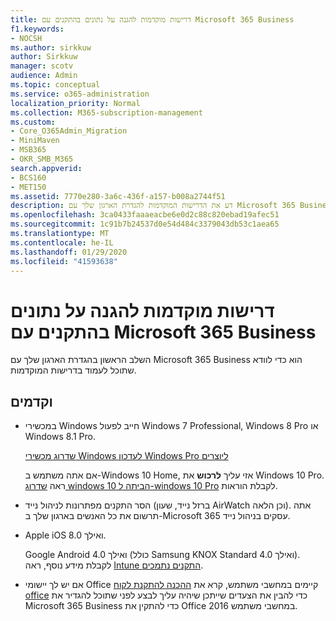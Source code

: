 ```yaml
---
title: דרישות מוקדמות להגנה על נתונים בהתקנים עם Microsoft 365 Business
f1.keywords:
- NOCSH
ms.author: sirkkuw
author: Sirkkuw
manager: scotv
audience: Admin
ms.topic: conceptual
ms.service: o365-administration
localization_priority: Normal
ms.collection: M365-subscription-management
ms.custom:
- Core_O365Admin_Migration
- MiniMaven
- MSB365
- OKR_SMB_M365
search.appverid:
- BCS160
- MET150
ms.assetid: 7770e280-3a6c-436f-a157-b008a2744f51
description: דע את הדרישות המוקדמות להגדרת הארגון שלך עם Microsoft 365 Business.
ms.openlocfilehash: 3ca0433faaaeacbe6e0d2c88c820ebad19afec51
ms.sourcegitcommit: 1c91b7b24537d0e54d484c3379043db53c1aea65
ms.translationtype: MT
ms.contentlocale: he-IL
ms.lasthandoff: 01/29/2020
ms.locfileid: "41593638"
---
```

# <a name="prerequisites-for-protecting-data-on-devices-with-microsoft-365-business"></a>דרישות מוקדמות להגנה על נתונים בהתקנים עם Microsoft 365 Business

השלב הראשון בהגדרת הארגון שלך עם Microsoft 365 Business הוא כדי לוודא שתוכל לעמוד בדרישות המוקדמות.
  
## <a name="prerequisites"></a>וקדמים

- במכשירי Windows חייב לפעול Windows 7 Professional,‏ Windows 8 Pro או Windows 8.1 Pro.
    
    [שדרוג מכשירי Windows לעדכון Windows Pro ליוצרים](upgrade-to-windows-pro-creators-update.md)
    
    אם אתה משתמש ב-Windows 10 Home, אזי עליך **לרכוש** את Windows 10 Pro. ראה [שדרוג windows 10 הביתה ל-windows 10 Pro](https://support.office.com/article/0aee10c1-4d34-43ee-a325-579c6c2df90e?ui=en-US&rs=en-US&ad=US) לקבלת הוראות. 
    
- הסר התקנים מפתרונות לניהול נייד (ברזל נייד, שעון AirWatch וכן הלאה). אתה תרשום את כל האנשים בארגון שלך ב-Microsoft 365 עסקים בניהול נייד.
    
- Apple iOS 8.0 ואילך.
    
    Google Android 4.0 ואילך (כולל Samsung KNOX Standard 4.0 ואילך). לקבלת מידע נוסף, ראה [Intune התקנים נתמכים](https://go.microsoft.com/fwlink/p/?linkid=852307).
    
- אם יש לך יישומי Office קיימים במחשבי משתמש, קרא את [ההכנה להתקנת לקוח office](prepare-for-office-client-deployment.md) כדי להבין את הצעדים שייתכן שיהיה עליך לבצע לפני שתוכל להגדיר את Microsoft 365 Business כדי להתקין את Office 2016 במחשבי משתמש. 

